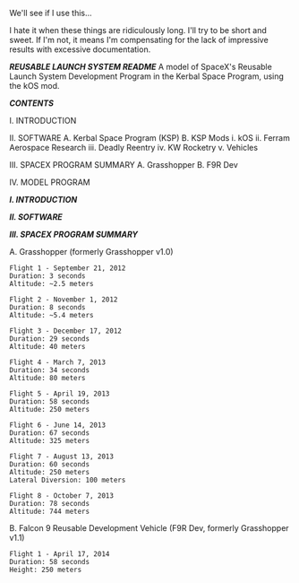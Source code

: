 We'll see if I use this...

I hate it when these things are ridiculously long. I'll try to be short and sweet. If I'm not, it means I'm compensating for the lack of impressive results with excessive documentation.

*****REUSABLE LAUNCH SYSTEM README*****
A model of SpaceX's Reusable Launch System Development Program in the Kerbal Space Program, using the kOS mod.

*****CONTENTS*****

I.	INTRODUCTION

II.	SOFTWARE
	A.	Kerbal Space Program (KSP)
	B.	KSP Mods
		i.		kOS
		ii.		Ferram Aerospace Research
		iii.	Deadly Reentry
		iv.		KW Rocketry
		v.		Vehicles

III. SPACEX PROGRAM SUMMARY
	A. Grasshopper
	B. F9R Dev

IV. MODEL PROGRAM

*****I. INTRODUCTION*****

*****II. SOFTWARE*****

*****III. SPACEX PROGRAM SUMMARY*****

A. Grasshopper (formerly Grasshopper v1.0)

	Flight 1 - September 21, 2012
	Duration: 3 seconds
	Altitude: ~2.5 meters

	Flight 2 - November 1, 2012
	Duration: 8 seconds
	Altitude: ~5.4 meters

	Flight 3 - December 17, 2012
	Duration: 29 seconds
	Altitude: 40 meters

	Flight 4 - March 7, 2013
	Duration: 34 seconds
	Altitude: 80 meters

	Flight 5 - April 19, 2013
	Duration: 58 seconds
	Altitude: 250 meters

	Flight 6 - June 14, 2013
	Duration: 67 seconds
	Altitude: 325 meters

	Flight 7 - August 13, 2013
	Duration: 60 seconds
	Altitude: 250 meters
	Lateral Diversion: 100 meters

	Flight 8 - October 7, 2013
	Duration: 78 seconds
	Altitude: 744 meters

B. Falcon 9 Reusable Development Vehicle (F9R Dev, formerly Grasshopper v1.1)

	Flight 1 - April 17, 2014
	Duration: 58 seconds
	Height: 250 meters
